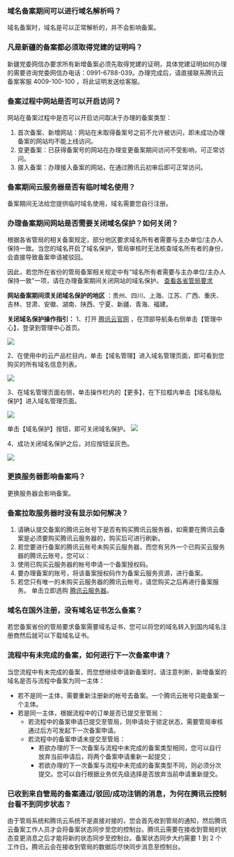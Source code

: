 ### 域名备案期间可以进行域名解析吗？
域名备案时，域名是可以正常解析的，并不会影响备案。 

### 凡是新疆的备案都必须取得党建的证明吗？
新疆党委网信办要求所有新增备案必须先取得党建的证明，具体党建证明如何办理的需要咨询党委网信办电话：0991-6788-039。办理完成后，请直接联系腾讯云备案客服 4009-100-100 ，将此证明发送给客服。

### 备案过程中网站是否可以开启访问？
网站在备案过程中是否可以开启访问取决于办理的备案类型：
1. 首次备案、新增网站：网站在未取得备案号之前不允许被访问，即未成功办理备案的网站均不能上线访问。
2. 变更备案：已获得备案号的网站在办理变更备案期间访问不受影响，可正常访问。
3. 接入备案：办理接入备案的网站，在通过腾讯云初审后即可正常访问。

### 备案期间云服务器是否有临时域名使用？
备案期间无法给您提供临时域名使用，域名需要您自行注册。

### 办理备案期间网站是否需要关闭域名保护？如何关闭？
根据各省管局的相关备案规定，部分地区要求域名所有者需要与主办单位/主办人保持一致。当您的域名开启了域名保护，管局审核时无法核查域名所有者的身份，会直接导致备案申请被驳回。

因此，若您所在省份的管局备案相关规定中有“域名所有者需要与主办单位/主办人保持一致”一项，请在办理备案期间关闭网站的域名保护。 [查看各省管局要求](https://cloud.tencent.com/document/product/243/3474) 

 __网站备案期间须关闭域名保护的地区__ ：贵州、四川、上海、江苏、广西、重庆、吉林、甘肃、安徽、湖南、陕西、宁夏、新疆、青海、福建。

 __关闭域名保护操作指引：__ 
1、打开  [腾讯云官网](https://cloud.tencent.com/) ，在顶部导航条右侧单击【管理中心】，登录到管理中心首页。

![](//bot1024-1253841380.file.myqcloud.com/df4042ce000811e88e1e5254000ab150.png)

2、在使用中的云产品栏目内，单击【域名管理】进入域名管理页面，即可看到您购买的所有域名信息列表。

![](//bot1024-1253841380.file.myqcloud.com/01fdf84c000911e8a83d5254000ab150.png)

3、在域名管理页面右侧，单击操作栏内的【更多】，在下拉框内单击【域名隐私保护】进入域名管理页面。

![](//bot1024-1253841380.file.myqcloud.com/1c54e39a000911e8bacd5254000ab150.png)

单击【域名保护】按钮，即可关闭域名保护。
![](//bot1024-1253841380.file.myqcloud.com/3fc8e632000911e88ff25254000ab150.png)

4、成功关闭域名保护之后，对应按钮呈灰色。

![](//bot1024-1253841380.file.myqcloud.com/7c471c28000911e887ea5254000ab150.png)


### 更换服务器影响备案吗？
更换服务器会影响备案。

### 备案拉取服务器时没有显示如何解决？
1. 请确认提交备案的腾讯云账号下是否有购买腾讯云服务器，如需要在腾讯云备案是必须要购买腾讯云服务器的，购买后可进行刷新。
2. 若您要进行备案的腾讯云账号未购买云服务器，而您有另外一个已购买云服务器的腾讯云账号，您可以： 
  1. 使用已购买云服务器的帐号申请一个备案授权码。
  2. 要办理备案的账号，将该备案授权码作为备案云服务资源，进行备案。 
3. 若您只有唯一的未购买云服务器的腾讯云帐号，请您购买之后再进行备案服务。 单击立即选购 [腾讯云服务器](https://cloud.tencent.com/product/cvm)。


### 域名在国外注册，没有域名证书怎么备案？
若您备案省份的管局要求备案需要域名证书，您可以将您的域名转入到国内域名注册商然后就可以下载域名证书。


### 流程中有未完成的备案，如何进行下一次备案申请？
当您流程中有未完成的备案，而您想继续申请新备案时，请注意判断，新增备案的域名是否与流程中备案为同一主体：
- 若不是同一主体，需要重新注册新的帐号去备案。一个腾讯云账号只能备案一个主体。
- 若是同一主体，根据流程中的订单是否已提交至管局：
	- 若流程中的备案申请已提交至管局，则申请处于锁定状态，需要管局审核通过后方可发起下一次备案申请。
	- 若流程中的备案申请未提交至管局：
		- 若欲办理的下一次备案与流程中未完成的备案类型相同，您可以自行放弃当前申请后，将两个备案申请重新一起提交；
		- 若欲办理的下一次备案与流程中未完成的备案类型不同，则必须分次提交。您可以自行根据业务优先级选择是否放弃当前申请重新提交。

### 已收到来自管局的备案通过/驳回/成功注销的消息，为何在腾讯云控制台看不到同步状态？
由于管局系统和腾讯云系统不是直接对接的，您会首先收到管局的通知，然后腾讯云备案工作人员才会将备案状态同步至您的控制台。腾讯云需要在接收到管局的状态变更消息之后才能将新的状态同步至控制台。备案状态同步大约需要 1 到 2 个工作日。腾讯云会在接收到管局的数据后尽快同步消息至控制台。
